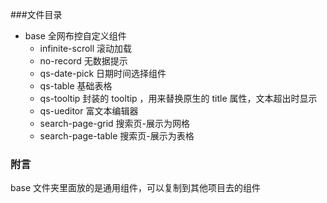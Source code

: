 ###文件目录

- base 全网布控自定义组件
  - infinite-scroll 滚动加载
  - no-record 无数据提示
  - qs-date-pick 日期时间选择组件
  - qs-table 基础表格
  - qs-tooltip 封装的 tooltip ，用来替换原生的 title 属性，文本超出时显示
  - qs-ueditor 富文本编辑器
  - search-page-grid 搜索页-展示为网格
  - search-page-table 搜索页-展示为表格

### 附言

base 文件夹里面放的是通用组件，可以复制到其他项目去的组件
